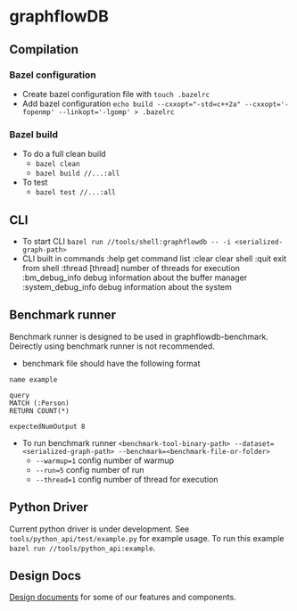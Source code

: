 # graphflowDB

## Compilation

### Bazel configuration

- Create bazel configuration file with `touch .bazelrc`
- Add bazel configuration `echo build --cxxopt="-std=c++2a" --cxxopt='-fopenmp' --linkopt='-lgomp' > .bazelrc`

### Bazel build

- To do a full clean build
    - `bazel clean`
    - `bazel build //...:all`
- To test
    - `bazel test //...:all`
  
## CLI

- To start CLI `bazel run //tools/shell:graphflowdb -- -i <serialized-graph-path>`
- CLI built in commands
  :help get command list
  :clear clear shell
  :quit exit from shell
  :thread [thread]     number of threads for execution
  :bm_debug_info debug information about the buffer manager
  :system_debug_info debug information about the system

## Benchmark runner

Benchmark runner is designed to be used in graphflowdb-benchmark. Deirectly using benchmark runner is not recommended.

- benchmark file should have the following format

```
name example

query
MATCH (:Person)
RETURN COUNT(*)

expectedNumOutput 8

```

- To run benchmark
  runner `<benchmark-tool-binary-path> --dataset=<serialized-graph-path> --benchmark=<benchmark-file-or-folder>`
    - `--warmup=1` config number of warmup
    - `--run=5` config number of run
    - `--thread=1` config number of thread for execution

## Python Driver

Current python driver is under development. See `tools/python_api/test/example.py` for example usage. To run this
example `bazel run //tools/python_api:example`.

## Design Docs

[Design documents](https://drive.google.com/drive/folders/1Z5tYGGq9ivWWDyl8s5dbUs9eKNgi1baS?usp=sharing) for some of our
features and components.
